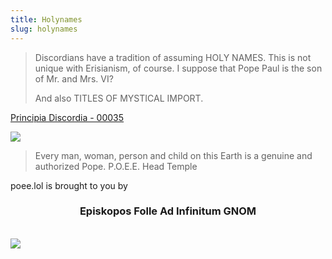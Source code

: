```yaml
---
title: Holynames
slug: holynames
---
```


> Discordians have a tradition of assuming HOLY NAMES. This is not unique with Erisianism, of course. I suppose that Pope Paul is the son of Mr. and Mrs. VI?
>
> And also TITLES OF MYSTICAL IMPORT.

<attr><a href="/discordia/#00035">Principia Discordia - 00035</a></attr>

<img className="flush" src="/pd/00036.png" data-source="Principia Discordia 00036" data-link="/discordia/#00036" >

> Every man, woman, person and child on this Earth is a genuine and authorized Pope.
<attr>P.O.E.E. Head Temple</attr>


<p className="center">poee.lol is brought to you by
  <h3 style="text-align: center">Episkopos Folle Ad Infinitum GNOM</h3>
  <br><img src="/image/inf.sm.png">
</p>
